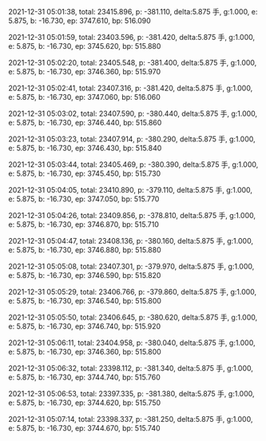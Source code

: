 2021-12-31 05:01:38, total: 23415.896, p: -381.110, delta:5.875 手, g:1.000, e: 5.875, b: -16.730, ep: 3747.610, bp: 516.090

2021-12-31 05:01:59, total: 23403.596, p: -381.420, delta:5.875 手, g:1.000, e: 5.875, b: -16.730, ep: 3745.620, bp: 515.880

2021-12-31 05:02:20, total: 23405.548, p: -381.400, delta:5.875 手, g:1.000, e: 5.875, b: -16.730, ep: 3746.360, bp: 515.970

2021-12-31 05:02:41, total: 23407.316, p: -381.420, delta:5.875 手, g:1.000, e: 5.875, b: -16.730, ep: 3747.060, bp: 516.060

2021-12-31 05:03:02, total: 23407.590, p: -380.440, delta:5.875 手, g:1.000, e: 5.875, b: -16.730, ep: 3746.440, bp: 515.860

2021-12-31 05:03:23, total: 23407.914, p: -380.290, delta:5.875 手, g:1.000, e: 5.875, b: -16.730, ep: 3746.430, bp: 515.840

2021-12-31 05:03:44, total: 23405.469, p: -380.390, delta:5.875 手, g:1.000, e: 5.875, b: -16.730, ep: 3745.450, bp: 515.730

2021-12-31 05:04:05, total: 23410.890, p: -379.110, delta:5.875 手, g:1.000, e: 5.875, b: -16.730, ep: 3747.050, bp: 515.770

2021-12-31 05:04:26, total: 23409.856, p: -378.810, delta:5.875 手, g:1.000, e: 5.875, b: -16.730, ep: 3746.870, bp: 515.710

2021-12-31 05:04:47, total: 23408.136, p: -380.160, delta:5.875 手, g:1.000, e: 5.875, b: -16.730, ep: 3746.880, bp: 515.880

2021-12-31 05:05:08, total: 23407.301, p: -379.970, delta:5.875 手, g:1.000, e: 5.875, b: -16.730, ep: 3746.590, bp: 515.820

2021-12-31 05:05:29, total: 23406.766, p: -379.860, delta:5.875 手, g:1.000, e: 5.875, b: -16.730, ep: 3746.540, bp: 515.800

2021-12-31 05:05:50, total: 23406.645, p: -380.620, delta:5.875 手, g:1.000, e: 5.875, b: -16.730, ep: 3746.740, bp: 515.920

2021-12-31 05:06:11, total: 23404.958, p: -380.040, delta:5.875 手, g:1.000, e: 5.875, b: -16.730, ep: 3746.360, bp: 515.800

2021-12-31 05:06:32, total: 23398.112, p: -381.340, delta:5.875 手, g:1.000, e: 5.875, b: -16.730, ep: 3744.740, bp: 515.760

2021-12-31 05:06:53, total: 23397.335, p: -381.380, delta:5.875 手, g:1.000, e: 5.875, b: -16.730, ep: 3744.620, bp: 515.750

2021-12-31 05:07:14, total: 23398.337, p: -381.250, delta:5.875 手, g:1.000, e: 5.875, b: -16.730, ep: 3744.670, bp: 515.740